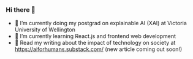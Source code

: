 ### Hi there 👋

- 🔭 I’m currently doing my postgrad on explainable AI (XAI) at Victoria University of Wellington
- 🌱 I’m currently learning React.js and frontend web development
- 📖 Read my writing about the impact of technology on society at https://aiforhumans.substack.com/ (new article coming out soon!)
